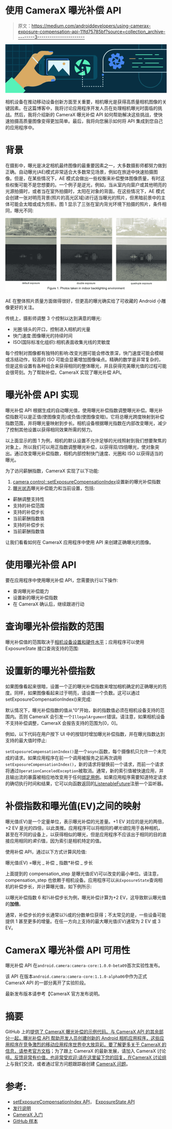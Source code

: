 # 使用 CameraX 曝光补偿 API

> 原文：<https://medium.com/androiddevelopers/using-camerax-exposure-compensation-api-11fd75785bf?source=collection_archive---------3----------------------->

![](img/16ca11ef33dd0e5ecc1f03fee7303afe.png)

相机设备在推动移动设备创新方面至关重要，相机曝光是获得高质量相机图像的关键因素。在这篇博客中，我将讨论应用程序开发人员在处理相机曝光时面临的挑战。然后，我将介绍新的 CameraX 曝光补偿 API 如何帮助解决这些挑战，使快速拍摄高质量图像变得更加简单。最后，我将向您展示如何将 API 集成到您自己的应用程序中。

# 背景

在摄影中，曝光是决定相机最终图像的最重要因素之一，大多数摄影师都努力做到正确。自动曝光(AE)模式非常适合大多数常见场景，例如在旅途中快速拍摄图像。但是，在某些情况下，AE 模式会做出一些权衡来补偿整体图像质量，有时这些权衡可能不是您想要的。一个例子是逆光，例如，当从室内向窗户或其他明亮的光源拍摄时，或者当在室外拍摄时，太阳在对象的背面。在这些情况下，AE 模式会创建一张对明亮背景(照片的高光区域)进行适当曝光的照片，但黑暗前景中的主体可能会太暗或成为剪影。图 1 显示了三张在室内背光环境下拍摄的照片，条件相同，曝光不同:

![](img/ccf7d222620bcee292403298b7dae335.png)

AE 在整体照片质量方面做得很好，但更高的曝光确实给了可收藏的 Android 小雕像更好的关注。

传统上，摄影师调整 3 个控制以达到满意的曝光:

*   光圈:镜头的开口，控制进入相机的光量
*   快门速度:图像曝光的持续时间
*   ISO(国际标准化组织):相机表面收集光线的灵敏度

每个控制对图像都有独特的影响:改变光圈可能会修改景深，快门速度可能会模糊或冻结动作，较高的 ISO 可能会显著增加图像噪点。精确的数学是非常复杂的，但是这些设置有各种组合来获得相同的整体曝光，并且获得完美曝光值的过程可能会很苛刻。为了帮助补偿，CameraX 实现了曝光补偿 API。

# 曝光补偿 API 实现

曝光补偿 API 根据生成的自动曝光值，使用曝光补偿指数调整曝光补偿。曝光补偿指数可以是正值(使图像变亮)或负值(使图像变暗)。它将总曝光跨度映射到补偿指数范围，并将曝光量映射到步长。相机设备根据曝光指数在内部改变曝光，减少了控制其他设置以获得相同效果所需的努力。

以上面显示的图 1 为例，相机的默认设置不允许足够的光线照射到我们想要聚焦的对象上，所以我们可以用正指数调整曝光补偿，以获得双/四倍曝光，使对象突出。通过改变曝光补偿指数，相机内部控制快门速度、光圈和 ISO 以获得适当的曝光。

为了访问薪酬指数，CameraX 实现了以下功能:

1.  [camera control::setExposureCompensationIndex](https://developer.android.com/reference/kotlin/androidx/camera/core/CameraControl#setexposurecompensationindex)设置新的曝光补偿指数
2.  [曝光状态](https://developer.android.com/reference/kotlin/androidx/camera/core/ExposureState)曝光补偿能力和当前设置，包括:

*   薪酬调整支持性
*   支持的补偿范围
*   支持的补偿步长
*   当前薪酬指数值
*   支持的补偿步长
*   当前薪酬指数值

让我们看看如何在 CameraX 应用程序中使用 API 来创建正确曝光的图像。

# 使用曝光补偿 API

要在应用程序中使用曝光补偿 API，您需要执行以下操作:

*   查询曝光补偿能力
*   设置新的曝光补偿指数
*   在 CameraX 确认后，继续跟进行动

# 查询曝光补偿指数的范围

曝光补偿值的范围取决于[相机设备设置和硬件水平](https://developer.android.com/reference/android/hardware/camera2/CameraCharacteristics#INFO_SUPPORTED_HARDWARE_LEVEL)；应用程序可以使用 ExposureState 接口查询支持的范围:

# 设置新的曝光补偿指数

如果图像看起来很暗，设置一个正的曝光补偿指数来增加相机确定的正确曝光的亮度。同样，如果图像看起来过于明亮，请设置一个负数。这可以通过 setExposureCompensationIndex()来完成:

默认情况下，曝光补偿指数的值从“0”开始，新的指数值必须在相机设备支持的范围内。否则 CameraX 会引发一个`IllegalArgument`错误。请注意，如果相机设备不支持补偿调整，CameraX 会报告支持的范围为[0，0]。

例如，以下代码在用户按下 UI 中的按钮时增加曝光补偿指数，并在曝光指数达到支持的最大值时停止:

`setExposureCompensationIndex()`是一个`async`函数，每个摄像机只允许一个未完成的请求。如果应用程序在前一个调用被服务之前再次调用`setExposureCompensationIndex()`，新的请求将替换前一个请求，而前一个请求将通过`OperationCanceledException`被取消。通常，新的索引值被快速应用，并且输出流的暴露被相应地改变用于任何[绑定用例](https://developer.android.com/training/camerax/architecture#combine-use-cases)。如果应用程序需要知道特定请求的确切执行时间和结果，它可以向函数返回的[ListenableFuture<Int>](https://developer.android.com/reference/androidx/camera/core/CameraControl#setExposureCompensationIndex(int))注册一个监听器。

# 补偿指数和曝光值(EV)之间的映射

曝光值(EV)是一个定量单位，表示曝光补偿的光差量。+1 EV 对应的是光的两倍，+2 EV 是光的四倍，以此类推。应用程序可以将相同的*曝光值*应用于各种相机，甚至在不同的设备上，以获得相似的曝光，但是应用程序不应该出于相同的目的直接应用相同的*索引*值，因为索引是相机特定的值。

使用补偿 API，通过以下方式计算风险值:

曝光值(EV) =曝光 _ 补偿 _ 指数*补偿 _ 步长

上面提到的 compensation_step 是曝光值(EV)可以改变的最小单位。请注意，compensation_step 也依赖于相机设备。应用程序可以从`ExposureState`查询相机的补偿步长，并计算曝光值，如下例所示:

以曝光补偿指数 6 和⅓补偿步长为例，曝光补偿计算为+2 EV，这导致默认曝光值的**加倍**。

通常，补偿步长的步长通常以⅓或的分数单位获得；不太常见的是，一些设备可能提供 1 甚至更多的增量。在任一方向上支持的最大曝光值(EV)通常为 2 EV 或 3 EV。

# CameraX 曝光补偿 API 可用性

曝光补偿 API 在`android.camera:camera-core:1.0.0-beta09`首次实验性发布。

该 API 在版本`android.camera:camera-core:1.1.0-alpha06`中作为正式 CameraX API 的一部分离开了实验阶段。

最新发布版本请参考【CameraX 官方发布说明。

# 摘要

GitHub 上的[提供了 CameraX 曝光补偿的示例代码。与 CameraX API 的其余部分一起，曝光补偿 API 帮助开发人员创建创新的 Android 相机应用程序，这些应用程序在竞争激烈的移动应用程序世界中大放异彩。要了解更多关于 CameraX 的信息，请参考](https://github.com/wenhungwww/android-camerax-ev-sample)[官方文档](https://developer.android.com/training/camerax)；为了跟上 CameraX 的最新发展，请加入 CameraX 讨论组[。反馈非常有价值，也非常受欢迎:请在这里留下您的回复，在](https://groups.google.com/a/android.com/g/camerax-developers)[CameraX 讨论组](https://groups.google.com/a/android.com/g/camerax-developers)上与我们交流，或者通过官方问题跟踪器创建 [CameraX 问题](https://issuetracker.google.com/issues/new?component=618491&template=1257717)。

# 参考:

*   [setExposureCompensationIndex API](https://developer.android.com/reference/androidx/camera/core/CameraControl#setExposureCompensationIndex(int))， [ExposureState API](https://developer.android.com/reference/androidx/camera/core/ExposureState)
*   [发行说明](https://developer.android.com/jetpack/androidx/releases/camera)
*   [CameraX 入门](https://developer.android.com/codelabs/camerax-getting-started)
*   [GitHub 样本](https://github.com/android/camera-samples)
